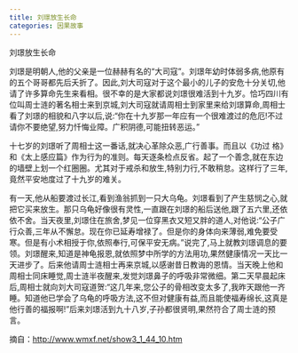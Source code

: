 ```yaml
---
title: 刘璟放生长命
categories: 因果故事
---
```


	   
刘璟放生长命

刘璟是明朝人,他的父亲是一位赫赫有名的“大司寇”。刘璟年幼时体弱多病,他原有的五个哥哥都先后夭折了。因此,刘大司寇对于这个最小的儿子的安危十分关切,他请了许多算命先生来看相。很不幸的是大家都说刘璟很难活到十九岁。恰巧四川有位叫周士涟的著名相士来到京城,刘大司寇就请周相士到家里来给刘璟算命,周相士看了刘璟的相貌和八字以后,说:“你在十九岁那一年应有一个很难渡过的危厄!不过请你不要绝望,努力忏悔业障。广积阴德,可能扭转恶运。”

十七岁的刘璟听了周相士这一番话,就决心革除众恶,广行善事。而且以《功过 格》和《太上感应篇》作为行为的准则。每天逐条检点反省。起了一个善念,就在东边的墙壁上划一个红圈圈。尤其对于戒杀和放生,特别力行,不敢稍怠。这样行了三年,竟然平安地度过了十九岁的难关。

有一天,他从船要渡过长江,看到渔翁抓到一只大乌龟。刘璟看到了产生慈悯之心,就把它买来放生。那只乌龟好像很有灵性,一直跟在刘璟的船后送他,跟了五六里,还依依不舍。当天夜里,刘璟住在旅舍,梦见一位穿黑衣又短又胖的道人,对他说:“公子广行众善,三年从不懈怠。现在你已延寿增禄了。但是你的身体向来薄弱,难免要受寒。但是有小术相授于你,依照奉行,可保平安无病。”说完了,马上就教刘璟调息的要领。刘璟醒来,知道是神龟报恩,就依照梦中所学的方法用功,果然健康情况一天比一天进步了。后来他请周士涟相士再来京城,以感谢昔日教诲的恩情。当天晚上他和周相士同床睡觉,周士涟半夜醒来,发觉刘璟鼻子的呼吸非常微细。第二天早晨起床后,周相士就向刘大司寇道贺:“这几年来,您公子的骨相改变太多了,我昨天跟他一齐睡。知道他已学会了乌龟的呼吸方法,这不但对健康有益,而且能使福寿绵长,这真是他行善的福报啊!”后来刘璟活到九十八岁,子孙都很贤明,果然符合了周士涟的预言。


摘自：http://www.wmxf.net/show3_1_44_10.htm